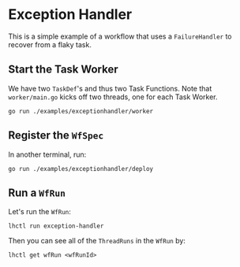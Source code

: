 # Exception Handler

This is a simple example of a workflow that uses a `FailureHandler` to recover from a flaky task.

## Start the Task Worker

We have two `TaskDef`'s and thus two Task Functions. Note that `worker/main.go` kicks off two threads, one for each Task Worker.

```
go run ./examples/exceptionhandler/worker
```

## Register the `WfSpec`

In another terminal, run:

```
go run ./examples/exceptionhandler/deploy
```

## Run a `WfRun`

Let's run the `WfRun`:

```
lhctl run exception-handler
```

Then you can see all of the `ThreadRuns` in the `WfRun` by:

```
lhctl get wfRun <wfRunId>
```
